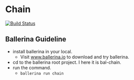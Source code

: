 # Chain
[![Build Status](https://travis-ci.com/shehand/Chain.svg?token=njZFqwG6YQaWfcVbpazT&branch=master)](https://travis-ci.com/shehand/Chain)

## Ballerina Guideline

- install ballerina in your local.
    - Visit www.ballerina.io to download and try ballerina.
- cd to the ballerina root project. I here it is bal-chain.
- run the command.
    - `ballerina run chain`